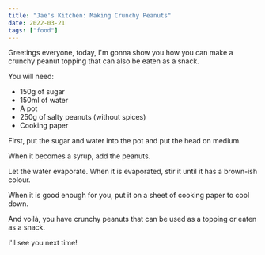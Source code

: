 ```yaml
---
title: "Jae's Kitchen: Making Crunchy Peanuts"
date: 2022-03-21
tags: ["food"]
---
```


Greetings everyone, today, I'm gonna show you how you can make a crunchy peanut topping that can also be eaten as a snack.

You will need:

- 150g of sugar
- 150ml of water
- A pot
- 250g of salty peanuts (without spices)
- Cooking paper

First, put the sugar and water into the pot and put the head on medium.

When it becomes a syrup, add the peanuts.

Let the water evaporate. When it is evaporated, stir it until it has a brown-ish colour.

When it is good enough for you, put it on a sheet of cooking paper to cool down.

And voilà, you have crunchy peanuts that can be used as a topping or eaten as a snack.

I'll see you next time!
